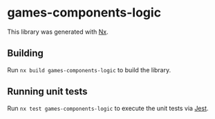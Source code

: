 # games-components-logic

This library was generated with [Nx](https://nx.dev).

## Building

Run `nx build games-components-logic` to build the library.

## Running unit tests

Run `nx test games-components-logic` to execute the unit tests via [Jest](https://jestjs.io).
